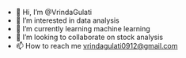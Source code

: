 - 👋 Hi, I’m @VrindaGulati
- 👀 I’m interested in data analysis
- 🌱 I’m currently learning machine learning
- 💞️ I’m looking to collaborate on stock analysis
- 📫 How to reach me vrindagulati0912@gmail.com

<!---
VrindaGulati/VrindaGulati is a ✨ special ✨ repository because its `README.md` (this file) appears on your GitHub profile.
You can click the Preview link to take a look at your changes.
--->
